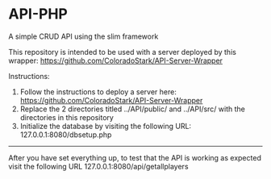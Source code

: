 # API-PHP
A simple CRUD API using the slim framework

This repository is intended to be used with a server deployed by this wrapper: https://github.com/ColoradoStark/API-Server-Wrapper

Instructions:  

1. Follow the instructions to deploy a server here: https://github.com/ColoradoStark/API-Server-Wrapper
2. Replace the 2 directories titled ../API/public/ and ../API/src/ with the directories in this repository
3. Initialize the database by visiting the following URL: 127.0.0.1:8080/dbsetup.php

------------------------------------------------------------------------------------------------------

After you have set everything up, to test that the API is working as expected 
visit the following URL 127.0.0.1:8080/api/getallplayers
